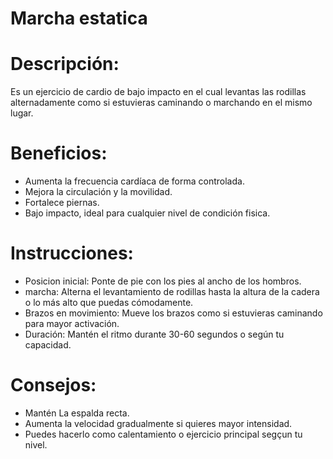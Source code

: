 # Marcha estatica

# Descripción:

Es un ejercicio de cardio de bajo impacto en el cual levantas las rodillas alternadamente como si estuvieras caminando o marchando en el mismo lugar.

# Beneficios:

- Aumenta la frecuencia cardíaca de forma controlada.
- Mejora la circulación y la movilidad.
- Fortalece piernas.
- Bajo impacto, ideal para cualquier nivel de condición fisica.

# Instrucciones:

- Posicion inicial:
	Ponte de pie con los pies al ancho de los hombros.
- marcha:
	Alterna el levantamiento de rodillas hasta la altura de la cadera o lo más alto que puedas cómodamente.
- Brazos en movimiento:
	Mueve los brazos como si estuvieras caminando para mayor activación.
- Duración:
	Mantén el ritmo durante 30-60 segundos o según tu capacidad.

# Consejos:

- Mantén La espalda recta.
- Aumenta la velocidad gradualmente si quieres mayor intensidad.
- Puedes hacerlo como calentamiento o ejercicio principal segçun tu nivel.
